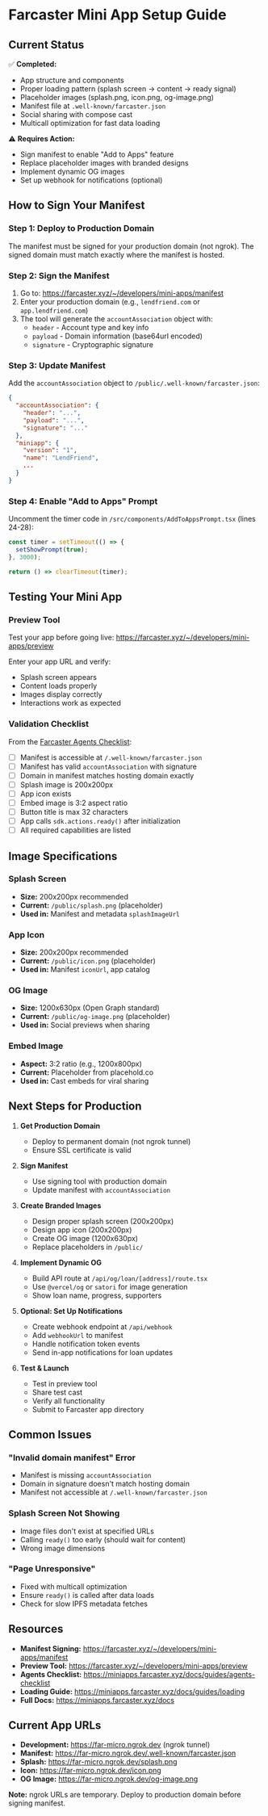 # Farcaster Mini App Setup Guide

## Current Status

✅ **Completed:**
- App structure and components
- Proper loading pattern (splash screen → content → ready signal)
- Placeholder images (splash.png, icon.png, og-image.png)
- Manifest file at `.well-known/farcaster.json`
- Social sharing with compose cast
- Multicall optimization for fast data loading

⚠️ **Requires Action:**
- Sign manifest to enable "Add to Apps" feature
- Replace placeholder images with branded designs
- Implement dynamic OG images
- Set up webhook for notifications (optional)

## How to Sign Your Manifest

### Step 1: Deploy to Production Domain
The manifest must be signed for your production domain (not ngrok). The signed domain must match exactly where the manifest is hosted.

### Step 2: Sign the Manifest
1. Go to: https://farcaster.xyz/~/developers/mini-apps/manifest
2. Enter your production domain (e.g., `lendfriend.com` or `app.lendfriend.com`)
3. The tool will generate the `accountAssociation` object with:
   - `header` - Account type and key info
   - `payload` - Domain information (base64url encoded)
   - `signature` - Cryptographic signature

### Step 3: Update Manifest
Add the `accountAssociation` object to `/public/.well-known/farcaster.json`:

```json
{
  "accountAssociation": {
    "header": "...",
    "payload": "...",
    "signature": "..."
  },
  "miniapp": {
    "version": "1",
    "name": "LendFriend",
    ...
  }
}
```

### Step 4: Enable "Add to Apps" Prompt
Uncomment the timer code in `/src/components/AddToAppsPrompt.tsx` (lines 24-28):

```typescript
const timer = setTimeout(() => {
  setShowPrompt(true);
}, 3000);

return () => clearTimeout(timer);
```

## Testing Your Mini App

### Preview Tool
Test your app before going live:
https://farcaster.xyz/~/developers/mini-apps/preview

Enter your app URL and verify:
- Splash screen appears
- Content loads properly
- Images display correctly
- Interactions work as expected

### Validation Checklist

From the [Farcaster Agents Checklist](https://miniapps.farcaster.xyz/docs/guides/agents-checklist):

- [ ] Manifest is accessible at `/.well-known/farcaster.json`
- [ ] Manifest has valid `accountAssociation` with signature
- [ ] Domain in manifest matches hosting domain exactly
- [ ] Splash image is 200x200px
- [ ] App icon exists
- [ ] Embed image is 3:2 aspect ratio
- [ ] Button title is max 32 characters
- [ ] App calls `sdk.actions.ready()` after initialization
- [ ] All required capabilities are listed

## Image Specifications

### Splash Screen
- **Size:** 200x200px recommended
- **Current:** `/public/splash.png` (placeholder)
- **Used in:** Manifest and metadata `splashImageUrl`

### App Icon
- **Size:** 200x200px recommended
- **Current:** `/public/icon.png` (placeholder)
- **Used in:** Manifest `iconUrl`, app catalog

### OG Image
- **Size:** 1200x630px (Open Graph standard)
- **Current:** `/public/og-image.png` (placeholder)
- **Used in:** Social previews when sharing

### Embed Image
- **Aspect:** 3:2 ratio (e.g., 1200x800px)
- **Current:** Placeholder from placehold.co
- **Used in:** Cast embeds for viral sharing

## Next Steps for Production

1. **Get Production Domain**
   - Deploy to permanent domain (not ngrok tunnel)
   - Ensure SSL certificate is valid

2. **Sign Manifest**
   - Use signing tool with production domain
   - Update manifest with `accountAssociation`

3. **Create Branded Images**
   - Design proper splash screen (200x200px)
   - Design app icon (200x200px)
   - Create OG image (1200x630px)
   - Replace placeholders in `/public/`

4. **Implement Dynamic OG**
   - Build API route at `/api/og/loan/[address]/route.tsx`
   - Use `@vercel/og` or `satori` for image generation
   - Show loan name, progress, supporters

5. **Optional: Set Up Notifications**
   - Create webhook endpoint at `/api/webhook`
   - Add `webhookUrl` to manifest
   - Handle notification token events
   - Send in-app notifications for loan updates

6. **Test & Launch**
   - Test in preview tool
   - Share test cast
   - Verify all functionality
   - Submit to Farcaster app directory

## Common Issues

### "Invalid domain manifest" Error
- Manifest is missing `accountAssociation`
- Domain in signature doesn't match hosting domain
- Manifest not accessible at `/.well-known/farcaster.json`

### Splash Screen Not Showing
- Image files don't exist at specified URLs
- Calling `ready()` too early (should wait for content)
- Wrong image dimensions

### "Page Unresponsive"
- Fixed with multicall optimization
- Ensure `ready()` is called after data loads
- Check for slow IPFS metadata fetches

## Resources

- **Manifest Signing:** https://farcaster.xyz/~/developers/mini-apps/manifest
- **Preview Tool:** https://farcaster.xyz/~/developers/mini-apps/preview
- **Agents Checklist:** https://miniapps.farcaster.xyz/docs/guides/agents-checklist
- **Loading Guide:** https://miniapps.farcaster.xyz/docs/guides/loading
- **Full Docs:** https://miniapps.farcaster.xyz/docs

## Current App URLs

- **Development:** https://far-micro.ngrok.dev (ngrok tunnel)
- **Manifest:** https://far-micro.ngrok.dev/.well-known/farcaster.json
- **Splash:** https://far-micro.ngrok.dev/splash.png
- **Icon:** https://far-micro.ngrok.dev/icon.png
- **OG Image:** https://far-micro.ngrok.dev/og-image.png

**Note:** ngrok URLs are temporary. Deploy to production domain before signing manifest.
